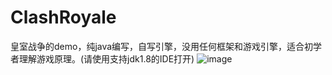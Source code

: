# ClashRoyale
皇室战争的demo，纯java编写，自写引擎，没用任何框架和游戏引擎，适合初学者理解游戏原理。(请使用支持jdk1.8的IDE打开)
![image](https://github.com/luckyJerryChen/ClashRoyale/blob/master/cr.png)
